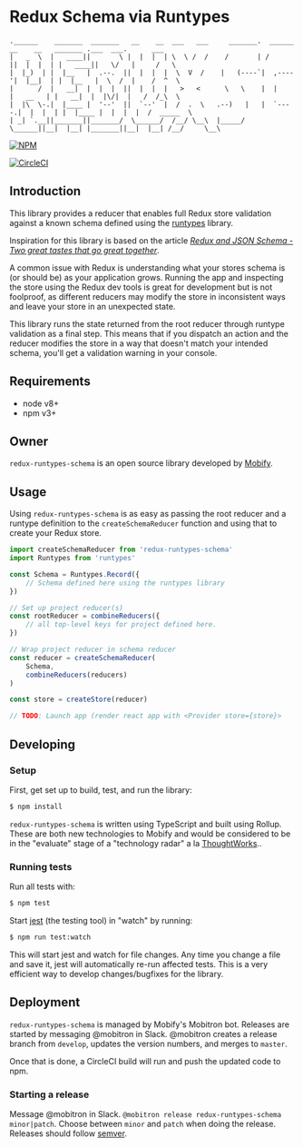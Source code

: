 # Redux Schema via Runtypes

```
.______    _______  _______   __    __  ___   ___     _______.  ______  __    __   _______ .___  ___.      ___
|   _  \  |   ____||       \ |  |  |  | \  \ /  /    /       | /      ||  |  |  | |   ____||   \/   |     /   \
|  |_)  | |  |__   |  .--.  ||  |  |  |  \  V  /    |   (----`|  ,----'|  |__|  | |  |__   |  \  /  |    /  ^  \
|      /  |   __|  |  |  |  ||  |  |  |   >   <      \   \    |  |     |   __   | |   __|  |  |\/|  |   /  /_\  \
|  |\  \-.|  |____ |  '--'  ||  `--'  |  /  .  \   .--)   |   |  `----.|  |  |  | |  |____ |  |  |  |  /  _____  \
| _| `.__||_______||_______/  \______/  /__/ \__\  |_____/     \______||__|  |__| |_______||__|  |__| /__/     \__\

```

[![NPM](https://nodei.co/npm/redux-runtypes-schema.png?downloads=true&stars=true)](https://nodei.co/npm/redux-runtypes-schema/)

[![CircleCI](https://circleci.com/gh/mobify/redux-runtypes-schema.svg?style=svg)](https://circleci.com/gh/mobify/redux-runtypes-schema)

## Introduction

This library provides a reducer that enables full Redux store validation against
a known schema defined using the [runtypes](https://github.com/pelotom/runtypes)
library.

Inspiration for this library is based on the article [*Redux and JSON Schema -
Two great tastes that go great
together*](https://blog.prismatik.com.au/redux-and-json-schema-c63368931143).

A common issue with Redux is understanding what your stores schema is (or should
be) as your application grows. Running the app and inspecting the store using
the Redux dev tools is great for development but is not foolproof, as different
reducers may modify the store in inconsistent ways and leave your store in an
unexpected state.

This library runs the state returned from the root reducer through runtype
validation as a final step. This means that if you dispatch an action and the
reducer modifies the store in a way that doesn't match your intended schema,
you'll get a validation warning in your console.

## Requirements

* node v8+
* npm v3+

## Owner

`redux-runtypes-schema` is an open source library developed by
[Mobify](www.mobify.com).

## Usage

Using `redux-runtypes-schema` is as easy as passing the root reducer and
a runtype definition to the `createSchemaReducer` function and using
that to create your Redux store.

```js
import createSchemaReducer from 'redux-runtypes-schema'
import Runtypes from 'runtypes'

const Schema = Runtypes.Record({
    // Schema defined here using the runtypes library
})

// Set up project reducer(s)
const rootReducer = combineReducers({
    // all top-level keys for project defined here.
})

// Wrap project reducer in schema reducer
const reducer = createSchemaReducer(
    Schema,
    combineReducers(reducers)
)

const store = createStore(reducer)

// TODO: Launch app (render react app with <Provider store={store}>
```

## Developing

### Setup

First, get set up to build, test, and run the library:

```sh
$ npm install
```

`redux-runtypes-schema` is written using TypeScript and built using Rollup.
These are both new technologies to Mobify and would be considered to be in
the "evaluate" stage of a "technology radar" a la [ThoughtWorks](https://www.thoughtworks.com/radar)..

### Running tests

Run all tests with:

```sh
$ npm test
```

Start [jest](https://facebook.github.io/jest/) (the testing tool) in "watch"
by running:

```sh
$ npm run test:watch
```

This will start jest and watch for file changes. Any time you change a file
and save it, jest will automatically re-run affected tests. This is a very
efficient way to develop changes/bugfixes for the library.

## Deployment

`redux-runtypes-schema` is managed by Mobify's Mobitron bot. Releases are
started by messaging @mobitron in Slack. @mobitron creates a release branch from
`develop`, updates the version numbers, and merges to `master`.

Once that is done, a CircleCI build will run and push the updated code to npm.

### Starting a release

Message @mobitron in Slack. `@mobitron release redux-runtypes-schema
minor|patch`. Choose between `minor` and `patch` when doing the release.
Releases should follow [semver](semver.org).
